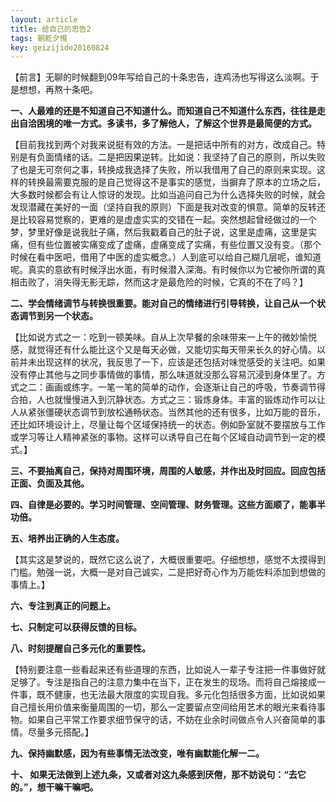 ```yaml
---
layout: article
title: 给自己的忠告2
tags: 朝乾夕惕
key: geizijide20160824
---
```


【前言】无聊的时候翻到09年写给自己的十条忠告，连鸡汤也写得这么淡啊。于是想想，再熬十条吧。
<!--more-->

**一、人最难的还是不知道自己不知道什么。而知道自己不知道什么东西，往往是走出自洽困境的唯一方式。多读书，多了解他人，了解这个世界是最简便的方式。**

【目前我找到两个对我来说挺有效的方法。一是把话中所有的对方，改成自己。特别是有负面情绪的话。二是把因果逆转。比如说：我坚持了自己的原则，所以失败了也是无可奈何之事，转换成我选择了失败，所以我借用了自己的原则来实现。这样的转换最需要克服的是自己觉得这不是事实的感觉，当摒弃了原本的立场之后，大多数时候都会有让人惊讶的发现。比如当追问自己为什么选择失败的时候，就会发现潜藏在美好的一面（坚持自我的原则）下面是我对改变的惧意。简单的反转还是比较容易觉察的，更难的是虚虚实实的交错在一起。突然想起曾经做过的一个梦，梦里好像是说我肚子痛，然后我戳着自己的肚子说，这里是虚痛，这里是实痛，但有些位置被实痛变成了虚痛，虚痛变成了实痛，有些位置又没有变。（那个时候在看中医吧，借用了中医的虚实概念。）人到底可以给自己糊几层呢，谁知道呢。真实的意欲有时候浮出水面，有时候潜入深海。有时候你以为它被你所谓的真相击败了，消失得无影无踪，然而这才是最危险的时候，它真的不在了吗？】
 

**二、学会情绪调节与转换很重要。能对自己的情绪进行引导转换，让自己从一个状态调节到另一个状态。** 

【比如说方式之一：吃到一顿美味。自从上次早餐的余味带来一上午的微妙愉悦感，就觉得还有什么能比这个又是每天必做，又能切实每天带来长久的好心情。以前并未出现这样的状况，我反思了一下，应该是还包括对味觉感受的关注吧。如果没有停止其他与之同步事情做的事情，那么味道就没那么容易沉浸到身体里了。方式之二：画画或练字。一笔一笔的简单的动作，会逐渐让自己的呼吸，节奏调节得合拍，人也就慢慢进入到沉静状态。方式之三：锻炼身体。丰富的锻炼动作可以让人从紧张僵硬状态调节到放松通畅状态。当然其他的还有很多，比如万能的音乐，还比如环境设计上，尽量让每个区域保持统一的状态。例如卧室就不要摆放与工作或学习等让人精神紧张的事物。这样可以诱导自己在每个区域自动调节到一定的模式。】

 

**三、不要抽离自己，保持对周围环境，周围的人敏感，并作出及时回应。回应包括正面、负面及其他。**

**四、自律是必要的。学习时间管理、空间管理、财务管理。这些方面顺了，能事半功倍。**

**五、培养出正确的人生态度。**

【其实这是梦说的，既然它这么说了，大概很重要吧。仔细想想，感觉不太摸得到门槛。勉强一说，大概一是对自己诚实，二是把好奇心作为万能佐料添加到想做的事情上。】 

**六、专注到真正的问题上。** 

**七、只制定可以获得反馈的目标。** 

**八、时刻提醒自己多元化的重要性。**

【特别要注意一些看起来还有些道理的东西，比如说人一辈子专注把一件事做好就足够了。专注是指自己的注意力集中在当下，正在发生的现场。而将自己熔接成一件事，既不健康，也无法最大限度的实现自我。多元化包括很多方面，比如说如果自己擅长用价值来衡量周围的一切，那么一定要留点空间给用艺术的眼光来看待事物。如果自己平常工作要求细节保守的话，不妨在业余时间做点令人兴奋简单的事情。尽量多元搭配。】

**九、保持幽默感，因为有些事情无法改变，唯有幽默能化解一二。** 

**十、 如果无法做到上述九条，又或者对这九条感到厌倦，那不妨说句：“去它的。”，想干嘛干嘛吧。**